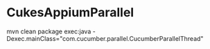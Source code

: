 # CukesAppiumParallel

mvn clean package exec:java -Dexec.mainClass="com.cucumber.parallel.CucumberParallelThread"
